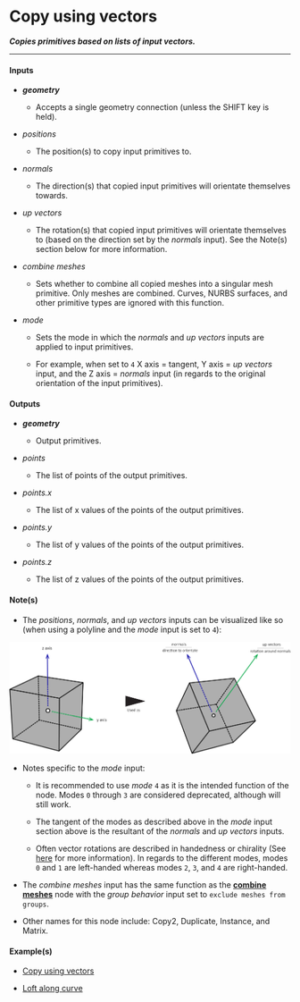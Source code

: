 # Copy using vectors

**_Copies primitives based on lists of input vectors._**

---


#### Inputs

* **_geometry_**

  * Accepts a single geometry connection (unless the SHIFT key is held).

* _positions_

  * The position(s) to copy input primitives to.

* _normals_

  * The direction(s) that copied input primitives will orientate themselves towards.

* _up vectors_

  * The rotation(s) that copied input primitives will orientate themselves to (based on the direction set by the _normals_ input). See the Note(s) section below for more information.

* _combine meshes_

  * Sets whether to combine all copied meshes into a singular mesh primitive. Only meshes are combined. Curves, NURBS surfaces, and other primitive types are ignored with this function.

* _mode_

  * Sets the mode in which the _normals_ and _up vectors_ inputs are applied to input primitives.
  
  * For example, when set to `4` X axis = tangent, Y axis = _up vectors_ input, and the Z axis = _normals_ input (in regards to the original orientation of the input primitives).


#### Outputs

* **_geometry_**

  * Output primitives.

* _points_

  * The list of points of the output primitives.

* _points.x_

  * The list of x values of the points of the output primitives.

* _points.y_

  * The list of y values of the points of the output primitives.

* _points.z_

  * The list of z values of the points of the output primitives.


#### Note(s)


* The _positions_, _normals_, and _up vectors_ inputs can be visualized like so (when using a polyline and the _mode_ input is set to `4`):

<p align="center">
  <img width="600" src="usingCopyUsingVectors.png"/>
</p>

* Notes specific to the _mode_ input:

    * It is recommended to use _mode_ `4` as it is the intended function of the node. Modes `0` through `3` are considered deprecated, although will still work.

    * The tangent of the modes as described above in the _mode_ input section above is the resultant of the _normals_ and _up vectors_ inputs.

    * Often vector rotations are described in handedness or chirality (See <a href="https://en.wikipedia.org/wiki/Right-hand_rule" target="_blank">here</a> for more information). In regards to the different modes, modes `0` and `1` are left-handed whereas modes `2`, `3`, and `4` are right-handed.

* The _combine meshes_ input has the same function as the [**combine meshes**](/nodes/CombineMeshes/documentation.md) node with the _group behavior_ input set to `exclude meshes from groups`.

* Other names for this node include: Copy2, Duplicate, Instance, and Matrix.


#### Example(s)


* <a href="https://creator.trimble.com/?viewLayout=verticalSplit&assetURI=whp:925537ea-6e85-4883-b8ca-ddca2eabd1c8&version=latest" target="_blank">Copy using vectors</a>

* <a href="https://creator.trimble.com/graph?assetURI=whp:b9cbcf7c-7a42-4f0f-b5b3-69a9243d869a&version=latest" target="_blank">Loft along curve</a>

